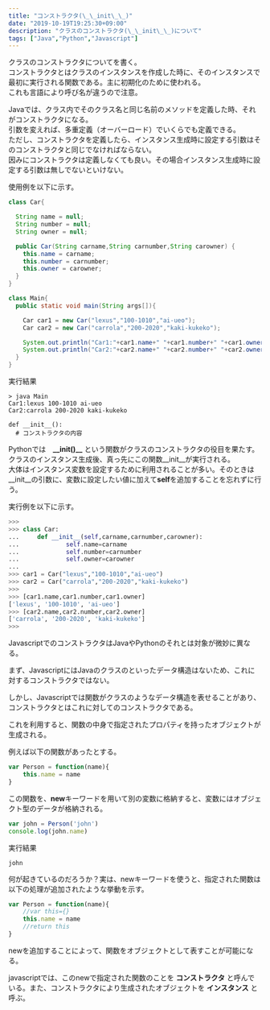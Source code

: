 ```yaml
---
title: "コンストラクタ(\_\_init\_\_)"
date: "2019-10-19T19:25:30+09:00"
description: "クラスのコンストラクタ(\_\_init\_\_)について"
tags: ["Java","Python","Javascript"]
---
```


クラスのコンストラクタについてを書く。  
コンストラクタとはクラスのインスタンスを作成した時に、そのインスタンスで最初に実行される関数である。主に初期化のために使われる。  
これも言語により呼び名が違うので注意。  

<div class="note_content_by_programming_language" id="note_content_Java">

Javaでは、クラス内でそのクラス名と同じ名前のメソッドを定義した時、それがコンストラクタになる。    
引数を変えれば、多重定義（オーバーロード）でいくらでも定義できる。  
ただし、コンストラクタを定義したら、インスタンス生成時に設定する引数はそのコンストラクタと同じでなければならない。  
因みにコンストラクタは定義しなくても良い。その場合インスタンス生成時に設定する引数は無しでないといけない。  

使用例を以下に示す。  

```java
class Car{

  String name = null;
  String number = null;
  String owner = null;

  public Car(String carname,String carnumber,String carowner) {
    this.name = carname;
    this.number = carnumber;
    this.owner = carowner;
  }
}

class Main{
  public static void main(String args[]){

    Car car1 = new Car("lexus","100-1010","ai-ueo");
    Car car2 = new Car("carrola","200-2020","kaki-kukeko");

    System.out.println("Car1:"+car1.name+" "+car1.number+" "+car1.owner);
    System.out.println("Car2:"+car2.name+" "+car2.number+" "+car2.owner);
  }
}
```

実行結果
```
> java Main
Car1:lexus 100-1010 ai-ueo
Car2:carrola 200-2020 kaki-kukeko
```

</div>
<div class="note_content_by_programming_language" id="note_content_Python">

```
def __init__():
  # コンストラクタの内容
```

Pythonでは　**\_\_init()\_\_** という関数がクラスのコンストラクタの役目を果たす。   
クラスのインスタンス生成後、真っ先にこの関数\_\_init\_\_が実行される。  
大体はインスタンス変数を設定するために利用されることが多い。そのときは\_\_init\_\_の引数に、変数に設定したい値に加えて**self**を追加することを忘れずに行う。  

実行例を以下に示す。  

```python
>>> 
>>> class Car:
...     def __init__(self,carname,carnumber,carowner):
...             self.name=carname
...             self.number=carnumber
...             self.owner=carowner
... 
>>> car1 = Car("lexus","100-1010","ai-ueo") 
>>> car2 = Car("carrola","200-2020","kaki-kukeko") 
>>> 
>>> [car1.name,car1.number,car1.owner]  
['lexus', '100-1010', 'ai-ueo']
>>> [car2.name,car2.number,car2.owner] 
['carrola', '200-2020', 'kaki-kukeko']
>>>
```

</div>
<div class="note_content_by_programming_language" id="note_content_Javascript">

JavascriptでのコンストラクタはJavaやPythonのそれとは対象が微妙に異なる。

まず、JavascriptにはJavaのクラスのといったデータ構造はないため、これに対するコンストラクタではない。

しかし、Javascriptでは関数がクラスのようなデータ構造を表せることがあり、コンストラクタとはこれに対してのコンストラクタである。

これを利用すると、関数の中身で指定されたプロパティを持ったオブジェクトが生成される。

例えば以下の関数があったとする。

```javascript
var Person = function(name){
    this.name = name
}
```

この関数を、**new**キーワードを用いて別の変数に格納すると、変数にはオブジェクト型のデータが格納される。

```javascript
var john = Person('john')
console.log(john.name)
```

実行結果

```
john
```

何が起きているのだろうか？実は、newキーワードを使うと、指定された関数は以下の処理が追加されたような挙動を示す。

```javascript
var Person = function(name){
    //var this={}
    this.name = name
    //return this
}
```

newを追加することによって、関数をオブジェクトとして表すことが可能になる。

javascriptでは、このnewで指定された関数のことを **コンストラクタ** と呼んでいる。また、コンストラクタにより生成されたオブジェクトを **インスタンス** と呼ぶ。

</div>




